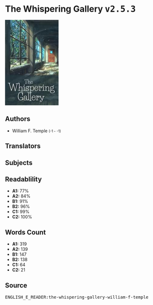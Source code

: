 # The Whispering Gallery <kbd>v2.5.3</kbd>

![](./cover.medium.jpg "")

## Authors


 - William F. Temple <small>(-1 - -1)</small>

## Translators



## Subjects



## Readablility


 - **A1:** 77%
 - **A2:** 84%
 - **B1:** 91%
 - **B2:** 96%
 - **C1:** 99%
 - **C2:** 100%

## Words Count


 - **A1:** 319
 - **A2:** 139
 - **B1:** 147
 - **B2:** 138
 - **C1:** 64
 - **C2:** 21

## Source


<kbd>ENGLISH_E_READER:the-whispering-gallery-william-f-temple</kbd>
